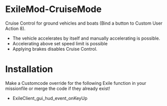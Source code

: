 # __ExileMod-CruiseMode__

Cruise Control for ground vehicles and boats (Bind a button to Custom User Action 8).
- The vehicle accelerates by itself and manually accelerating is possible.
- Accelerating above set speed limit is possible
- Applying brakes disables Cruise Control.


# __Installation__

Make a Customcode override for the following Exile function in your missionfile or merge the code if they already exist!
* ExileClient_gui_hud_event_onKeyUp
